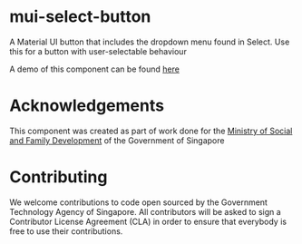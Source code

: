 # mui-select-button

A Material UI button that includes the dropdown menu found in Select. 
Use this for a button with user-selectable behaviour

A demo of this component can be found [here](https://codesandbox.io/s/mui-select-button-demo-mug0l)

# Acknowledgements

This component was created as part of work done for the 
[Ministry of Social and Family Development](https://www.msf.gov.sg/) of the Government of Singapore

# Contributing
We welcome contributions to code open sourced by the Government Technology Agency of Singapore. 
All contributors will be asked to sign a Contributor License Agreement (CLA) in order to ensure that 
everybody is free to use their contributions.
